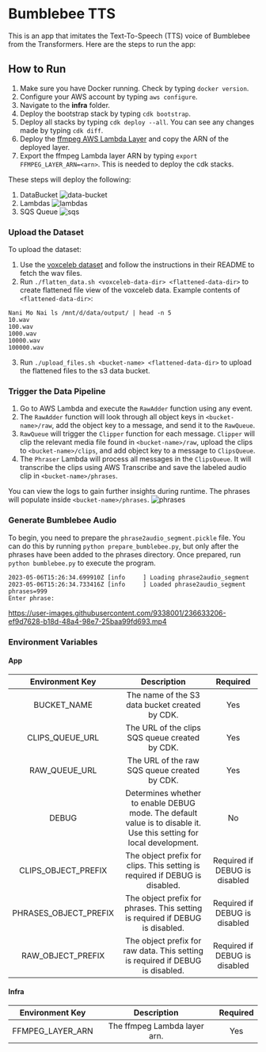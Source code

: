 # Bumblebee TTS

This is an app that imitates the Text-To-Speech (TTS) voice of Bumblebee from the Transformers. Here are the steps to run the app:

## How to Run

1. Make sure you have Docker running. Check by typing `docker version`.
2. Configure your AWS account by typing `aws configure`.
3. Navigate to the **infra** folder.
4. Deploy the bootstrap stack by typing `cdk bootstrap`.
5. Deploy all stacks by typing `cdk deploy --all`. You can see any changes made by typing `cdk diff`.
6. Deploy the [ffmpeg AWS Lambda Layer](https://serverlessrepo.aws.amazon.com/applications/us-east-1/145266761615/ffmpeg-lambda-layer) and copy the ARN of the deployed layer.
7. Export the ffmpeg Lambda layer ARN by typing `export FFMPEG_LAYER_ARN=<arn>`. This is needed to deploy the cdk stacks.

These steps will deploy the following:

1. DataBucket
![data-bucket](https://user-images.githubusercontent.com/9338001/236513911-374eea6b-463b-4e07-9a28-a9b0adb80a38.png)
2. Lambdas
![lambdas](https://user-images.githubusercontent.com/9338001/236701958-7cdbc523-90c4-41ca-a321-cd30ce8123c2.png)
3. SQS Queue
![sqs](https://user-images.githubusercontent.com/9338001/236701358-e1ca2f15-c37d-4e2e-8859-f316e9accc7b.png)

### Upload the Dataset

To upload the dataset:

1. Use the [voxceleb dataset](https://github.com/clovaai/voxceleb_trainer#dependencies) and follow the instructions in their README to fetch the wav files.
2. Run `./flatten_data.sh <voxceleb-data-dir> <flattened-data-dir>` to create flattened file view of the voxceleb data. Example contents of `<flattened-data-dir>`:
```
Nani Mo Nai ls /mnt/d/data/output/ | head -n 5
10.wav
100.wav
1000.wav
10000.wav
100000.wav
```
3. Run `./upload_files.sh <bucket-name> <flattened-data-dir>` to upload the flattened files to the s3 data bucket.

### Trigger the Data Pipeline

1. Go to AWS Lambda and execute the `RawAdder` function using any event.
2. The `RawAdder` function will look through all object keys in `<bucket-name>/raw`, add the object key to a message, and send it to the `RawQueue`.
3. `RawQueue` will trigger the `Clipper` function for each message. `Clipper` will clip the relevant media file found in `<bucket-name>/raw`, upload the clips to `<bucket-name>/clips`, and add object key to a message to `ClipsQueue`.
4. The `Phraser` Lambda will process all messages in the `ClipsQueue`. It will transcribe the clips using AWS Transcribe and save the labeled audio clip in `<bucket-name>/phrases`.

You can view the logs to gain further insights during runtime. The phrases will populate inside `<bucket-name>/phrases`.
![phrases](https://user-images.githubusercontent.com/9338001/236521588-c95cf44c-80eb-4f0b-b876-8c43b631eb0e.png)

### Generate Bumblebee Audio

To begin, you need to prepare the `phrase2audio_segment.pickle` file. You can do this by running `python prepare_bumblebee.py`, but only after the phrases have been added to the phrases directory. Once prepared, run `python bumblebee.py` to execute the program.

```
2023-05-06T15:26:34.699910Z [info     ] Loading phrase2audio_segment
2023-05-06T15:26:34.733416Z [info     ] Loaded phrase2audio_segment    phrases=999
Enter phrase: 
```
https://user-images.githubusercontent.com/9338001/236633206-ef9d7628-b18d-48a4-98e7-25baa99fd693.mp4

### Environment Variables

#### App

| Environment Key    | Description | Required |
| :-----: | :-------: | :-------: |
| BUCKET_NAME  | The name of the S3 data bucket created by CDK. | Yes |
| CLIPS_QUEUE_URL | The URL of the clips SQS queue created by CDK. | Yes |
| RAW_QUEUE_URL | The URL of the raw SQS queue created by CDK. | Yes |
| DEBUG    | Determines whether to enable DEBUG mode. The default value is to disable it. Use this setting for local development. | No |
| CLIPS_OBJECT_PREFIX | The object prefix for clips. This setting is required if DEBUG is disabled. | Required if DEBUG is disabled |
| PHRASES_OBJECT_PREFIX | The object prefix for phrases. This setting is required if DEBUG is disabled. | Required if DEBUG is disabled |
| RAW_OBJECT_PREFIX | The object prefix for raw data. This setting is required if DEBUG is disabled. | Required if DEBUG is disabled |

#### Infra

| Environment Key    | Description | Required |
| :-----: | :-------: | :-------: |
| FFMPEG_LAYER_ARN  | The ffmpeg Lambda layer arn. | Yes |

